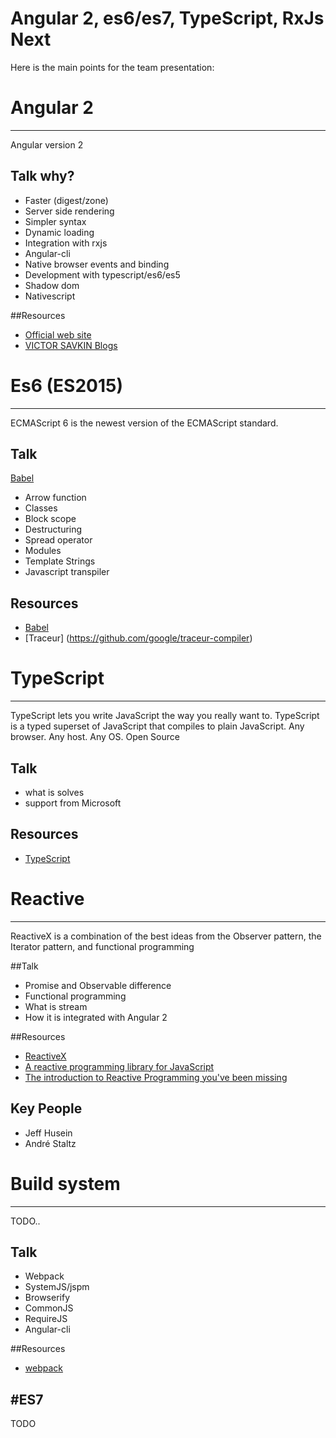 # Angular 2, es6/es7, TypeScript, RxJs Next 

Here is the main points for the team presentation:

# Angular 2
---

Angular version 2

## Talk why?
- Faster (digest/zone)
- Server side rendering
- Simpler syntax
- Dynamic loading
- Integration with rxjs
- Angular-cli
- Native browser events and binding
- Development with typescript/es6/es5
- Shadow dom
- Nativescript

##Resources
- [Official web site](https://angular.io)
- [VICTOR SAVKIN Blogs](http://victorsavkin.com/)

# Es6 (ES2015)
---

ECMAScript 6 is the newest version of the ECMAScript standard. 

## Talk
[Babel](https://babeljs.io/docs/learn-es2015/)
- Arrow function
- Classes
- Block scope
- Destructuring
- Spread operator
- Modules
- Template Strings
- Javascript transpiler

## Resources
- [Babel](https://babeljs.io)
- [Traceur] (https://github.com/google/traceur-compiler)

# TypeScript
---

TypeScript lets you write JavaScript the way you really want to.
TypeScript is a typed superset of JavaScript that compiles to plain JavaScript.
Any browser. Any host. Any OS. Open Source

## Talk
- what is solves
- support from Microsoft

## Resources
- [TypeScript ](http://www.typescriptlang.org/)

# Reactive
---

ReactiveX is a combination of the best ideas from the Observer pattern, the Iterator pattern, and functional programming

##Talk
- Promise and Observable difference
- Functional programming
- What is stream
- How it is integrated with Angular 2

##Resources
- [ReactiveX](http://reactivex.io/)
- [A reactive programming library for JavaScript](https://github.com/ReactiveX/RxJS)
- [The introduction to Reactive Programming you've been missing](https://gist.github.com/staltz/868e7e9bc2a7b8c1f754)

## Key People
- Jeff Husein
- André Staltz

# Build system
---

TODO..

## Talk
- Webpack
- SystemJS/jspm
- Browserify
- CommonJS
- RequireJS
- Angular-cli

##Resources
- [webpack](https://webpack.github.io/)

#ES7
---

TODO
